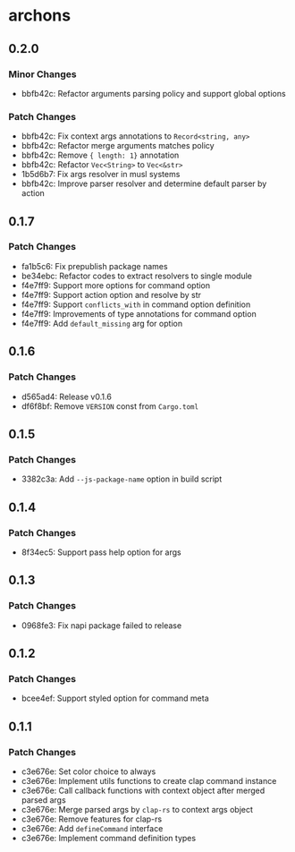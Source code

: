# archons

## 0.2.0

### Minor Changes

- bbfb42c: Refactor arguments parsing policy and support global options

### Patch Changes

- bbfb42c: Fix context args annotations to `Record<string, any>`
- bbfb42c: Refactor merge arguments matches policy
- bbfb42c: Remove `{ length: 1}` annotation
- bbfb42c: Refactor `Vec<String>` to `Vec<&str>`
- 1b5d6b7: Fix args resolver in musl systems
- bbfb42c: Improve parser resolver and determine default parser by action

## 0.1.7

### Patch Changes

- fa1b5c6: Fix prepublish package names
- be34ebc: Refactor codes to extract resolvers to single module
- f4e7ff9: Support more options for command option
- f4e7ff9: Support action option and resolve by str
- f4e7ff9: Support `conflicts_with` in command option definition
- f4e7ff9: Improvements of type annotations for command option
- f4e7ff9: Add `default_missing` arg for option

## 0.1.6

### Patch Changes

- d565ad4: Release v0.1.6
- df6f8bf: Remove `VERSION` const from `Cargo.toml`

## 0.1.5

### Patch Changes

- 3382c3a: Add `--js-package-name` option in build script

## 0.1.4

### Patch Changes

- 8f34ec5: Support pass help option for args

## 0.1.3

### Patch Changes

- 0968fe3: Fix napi package failed to release

## 0.1.2

### Patch Changes

- bcee4ef: Support styled option for command meta

## 0.1.1

### Patch Changes

- c3e676e: Set color choice to always
- c3e676e: Implement utils functions to create clap command instance
- c3e676e: Call callback functions with context object after merged parsed args
- c3e676e: Merge parsed args by `clap-rs` to context args object
- c3e676e: Remove features for clap-rs
- c3e676e: Add `defineCommand` interface
- c3e676e: Implement command definition types

